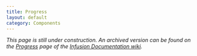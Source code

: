 ```yaml
---
title: Progress
layout: default
category: Components
---
```


_This page is still under construction. An archived version can be found on the [Progress](http://wiki.fluidproject.org/display/docs/Progress) page of the [Infusion Documentation wiki](http://wiki.fluidproject.org/display/docs/Infusion+Documentation)._
